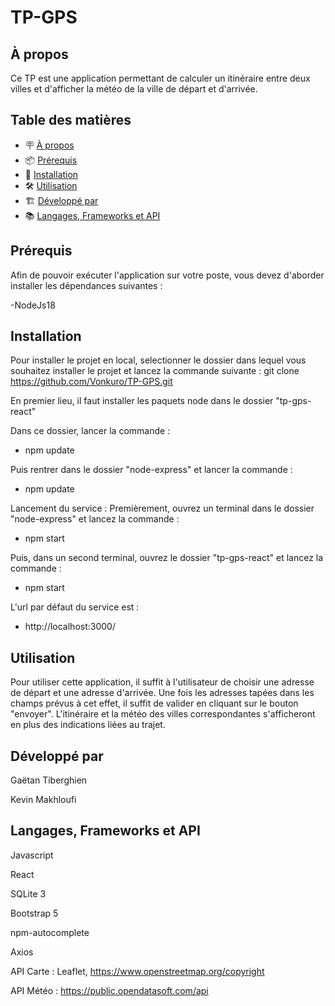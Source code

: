 # TP-GPS

## À propos
Ce TP est une application permettant de calculer un itinéraire entre deux villes et d'afficher la météo de la ville de départ et d'arrivée. 

## Table des matières

- 🪧 [À propos](#à-propos)
- 📦 [Prérequis](#prérequis)
- 🚀 [Installation](#installation)
- 🛠️ [Utilisation](#utilisation)
- 🏗️ [Développé par](#développé-par)
- 📚 [Langages, Frameworks et API](#langages-,-frameworks-et-API)


## Prérequis

Afin de pouvoir exécuter l'application sur votre poste, vous devez d'aborder installer les dépendances suivantes :

-NodeJs18
  
## Installation

Pour installer le projet en local, selectionner le dossier dans lequel vous souhaitez installer le projet et lancez la commande suivante : 
git clone https://github.com/Vonkuro/TP-GPS.git

En premier lieu, il faut installer les paquets node dans le dossier "tp-gps-react"

Dans ce dossier, lancer la commande : 

- npm update

Puis rentrer dans le dossier "node-express" et lancer la commande : 

- npm update


Lancement du service :
Premièrement, ouvrez un terminal dans le dossier "node-express" et lancez la commande :

- npm start

Puis, dans un second terminal, ouvrez le dossier "tp-gps-react" et lancez la commande :

- npm start

L'url par défaut du service est : 

- http://localhost:3000/

## Utilisation

Pour utiliser cette application, il suffit à l'utilisateur de choisir une adresse de départ et une adresse d'arrivée. Une fois les adresses tapées dans les
champs prévus à cet effet, il suffit de valider en cliquant sur le bouton "envoyer".
L'itinéraire et la météo des villes correspondantes s'afficheront en plus des indications liées au trajet.

## Développé par

Gaëtan Tiberghien

Kevin Makhloufi

## Langages, Frameworks et API

Javascript

React

SQLite 3

Bootstrap 5

npm-autocomplete

Axios

API Carte : Leaflet, https://www.openstreetmap.org/copyright

API Météo : https://public.opendatasoft.com/api



